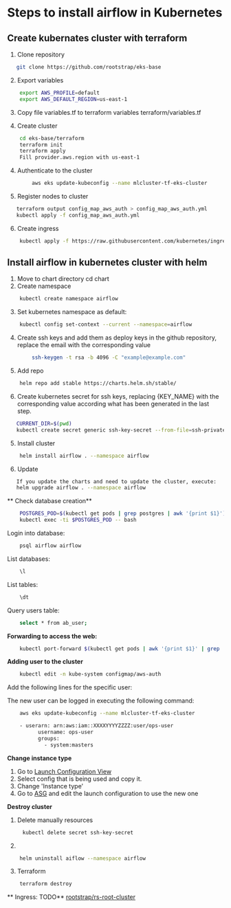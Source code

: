 # Steps to install airflow in Kubernetes 

## Create kubernates cluster with terraform 

1. Clone repository     
```bash
   git clone https://github.com/rootstrap/eks-base 
```

2. Export variables 
```bash
	export AWS_PROFILE=default
	export AWS_DEFAULT_REGION=us-east-1
```

3. Copy file variables.tf to terraform variables terraform/variables.tf 

4. Create cluster    
```bash
    cd eks-base/terraform
	terraform init
	terraform apply
	Fill provider.aws.region with us-east-1
```

4. Authenticate to the cluster 
```bash
		aws eks update-kubeconfig --name mlcluster-tf-eks-cluster
```

5. Register nodes to cluster
 ```bash 
	terraform output config_map_aws_auth > config_map_aws_auth.yml
	kubectl apply -f config_map_aws_auth.yml
 ```
6. Create ingress
```bash 
	kubectl apply -f https://raw.githubusercontent.com/kubernetes/ingress-nginx/controller-0.32.0/deploy/static/provider/aws/deploy.yaml
```

## Install airflow in kubernetes cluster with helm 

1. Move to chart directory 
   cd chart
2. Create namespace
```bash 
	kubectl create namespace airflow
```
3. Set kubernetes namespace as default: 
```bash 
	kubectl config set-context --current --namespace=airflow
```
4. Create ssh keys and add them as deploy keys in the github repository, replace the email with the corresponding value
```bash 
		ssh-keygen -t rsa -b 4096 -C "example@example.com"
```
5. Add repo 
```bash 
	helm repo add stable https://charts.helm.sh/stable/
```

6. Create kubernetes secret for ssh keys, replacing {KEY_NAME} with the corresponding value according what has been generated in the last step.   
```bash
   CURRENT_DIR=$(pwd)
   kubectl create secret generic ssh-key-secret --from-file=ssh-privatekey=$CURRENT_DIR/{KEY_NAME}.id_rsa --from-file=ssh-publickey=$CURRENT_DIR/{KEY_NAME}.id_rsa.pub
```
5. Install cluster
```bash
	helm install airflow . --namespace airflow
```

6. Update 
```bash
   If you update the charts and need to update the cluster, execute: 
   helm upgrade airflow . --namespace airflow
```

** Check database creation** 
```bash
	POSTGRES_POD=$(kubectl get pods | grep postgres | awk '{print $1}')
	kubectl exec -ti $POSTGRES_POD -- bash 
```
Login into database:   
```bash
	psql airflow airflow
```

List databases: 
```bash
	\l
```

List tables: 
```bash
	\dt 
```

Query users table:
```bash
	select * from ab_user;
```

**Forwarding to access the web:**    
```bash
	kubectl port-forward $(kubectl get pods | awk '{print $1}' | grep 'webserver') 8080:8080
```

**Adding user to the cluster**   
```bash
	kubectl edit -n kube-system configmap/aws-auth
```
Add the following lines for the specific user: 

The new user can be logged in executing the following command: 
```bash
	aws eks update-kubeconfig --name mlcluster-tf-eks-cluster
```

```bash
	- userarn: arn:aws:iam::XXXXYYYYZZZZ:user/ops-user
	      username: ops-user
	      groups:
	        - system:masters 
```

**Change instance type**
1. Go to [Launch Configuration View](https://console.aws.amazon.com/ec2autoscaling/home?region=us-east-1#/lc)
2. Select config that is being used and copy it. 
3. Change 'Instance type'
4. Go to [ASG](https://console.aws.amazon.com/ec2autoscaling/home?region=us-east-1#/details/mlcluster-tf-eks-cluster-asg?view=details) and edit the launch configuration to use the new one 

**Destroy cluster**
1. Delete manually resources 
```bash
	 kubectl delete secret ssh-key-secret 
```
2. 
```bash
	helm uninstall aiflow --namespace airflow 
```
3. Terraform 
```bash
	terraform destroy 
```

** Ingress: TODO**
[rootstrap/rs-root-cluster](https://github.com/rootstrap/rs-root-cluster/tree/master/k8s-deployments/production/traefik)
